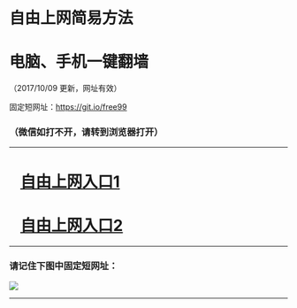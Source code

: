 ﻿# 自由上网简易方法

# 电脑、手机一键翻墙

（2017/10/09 更新，网址有效）

固定短网址：https://git.io/free99

### （微信如打不开，请转到浏览器打开）


***





# &nbsp;&nbsp; <a href="http://ft210074490.fwq-tz-1001.info/fwqtz01.html?t=10090012405 " target="_blank">自由上网入口1</a>
# &nbsp;&nbsp; <a href="http://ft25414942.fwq-tz-1002.info/fwqtz02.html?t=100900130346 " target="_blank">自由上网入口2</a>
***

### 请记住下图中固定短网址：

<img src="https://s3-us-west-2.amazonaws.com/fwq-1001/yjfq-20170905okok.png" /> 


***

